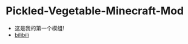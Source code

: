 # Pickled-Vegetable-Minecraft-Mod
 - 这是我的第一个模组!
 - [bilibili](https://www.bilibili.com/video/BV1fR4y1F7aX)

